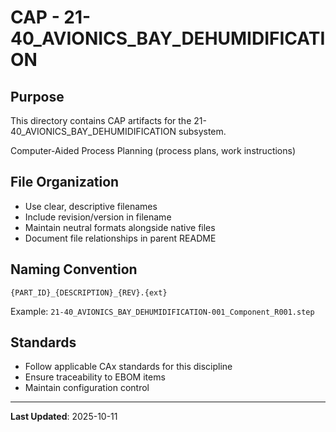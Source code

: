 # CAP - 21-40_AVIONICS_BAY_DEHUMIDIFICATION

## Purpose

This directory contains CAP artifacts for the 21-40_AVIONICS_BAY_DEHUMIDIFICATION subsystem.

Computer-Aided Process Planning (process plans, work instructions)

## File Organization

- Use clear, descriptive filenames
- Include revision/version in filename
- Maintain neutral formats alongside native files
- Document file relationships in parent README

## Naming Convention

```
{PART_ID}_{DESCRIPTION}_{REV}.{ext}
```

Example: `21-40_AVIONICS_BAY_DEHUMIDIFICATION-001_Component_R001.step`

## Standards

- Follow applicable CAx standards for this discipline
- Ensure traceability to EBOM items
- Maintain configuration control

---

**Last Updated**: 2025-10-11
